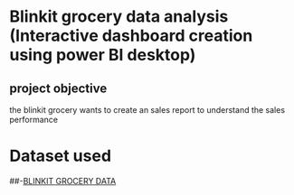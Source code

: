 # Blinkit grocery data analysis (Interactive dashboard creation using power BI desktop)

## project objective
the blinkit grocery wants to create an sales report to understand the sales performance

# Dataset used
##-<a href="https://drive.google.com/drive/folders/1mKh61zKVBnPJN0A5lc77osGNkmNa-loI">BLINKIT GROCERY DATA</a>
